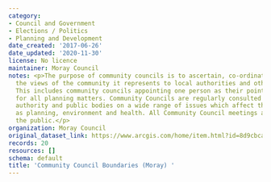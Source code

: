 ```yaml
---
category:
- Council and Government
- Elections / Politics
- Planning and Development
date_created: '2017-06-26'
date_updated: '2020-11-30'
license: No licence
maintainer: Moray Council
notes: <p>The purpose of community councils is to ascertain, co-ordinate and express
  the views of the community it represents to local authorities and other pubic bodies.
  This includes community councils appointing one person as their point of contact
  for all planning matters. Community Councils are regularly consulted by the local
  authority and public bodies on a wide range of issues which affect their area, such
  as planning, environment and health. All Community Council meetings are open to
  the public.</p>
organization: Moray Council
original_dataset_link: https://www.arcgis.com/home/item.html?id=8d9cbca7af444ca8bd527a4951c0072d
records: 20
resources: []
schema: default
title: 'Community Council Boundaries (Moray) '
---
```

